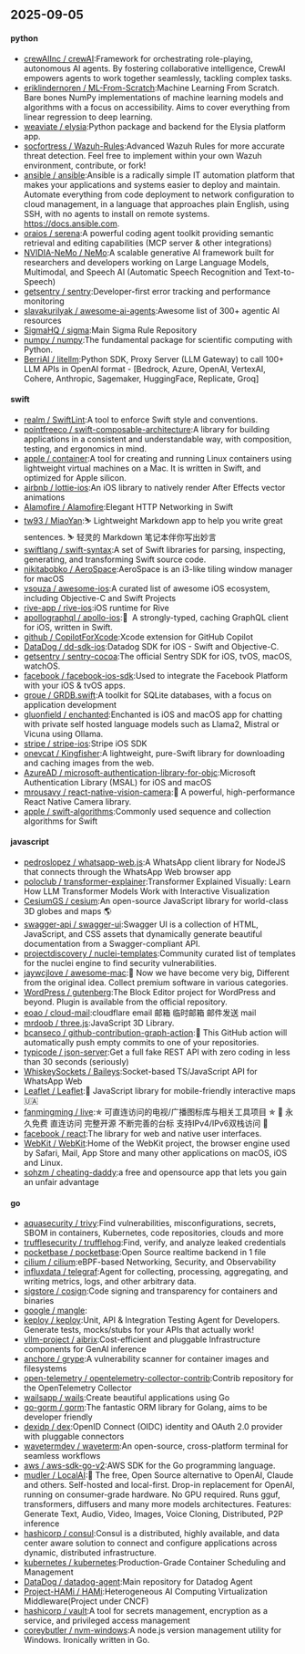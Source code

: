 ## 2025-09-05

#### python
* [crewAIInc / crewAI](https://github.com/crewAIInc/crewAI):Framework for orchestrating role-playing, autonomous AI agents. By fostering collaborative intelligence, CrewAI empowers agents to work together seamlessly, tackling complex tasks.
* [eriklindernoren / ML-From-Scratch](https://github.com/eriklindernoren/ML-From-Scratch):Machine Learning From Scratch. Bare bones NumPy implementations of machine learning models and algorithms with a focus on accessibility. Aims to cover everything from linear regression to deep learning.
* [weaviate / elysia](https://github.com/weaviate/elysia):Python package and backend for the Elysia platform app.
* [socfortress / Wazuh-Rules](https://github.com/socfortress/Wazuh-Rules):Advanced Wazuh Rules for more accurate threat detection. Feel free to implement within your own Wazuh environment, contribute, or fork!
* [ansible / ansible](https://github.com/ansible/ansible):Ansible is a radically simple IT automation platform that makes your applications and systems easier to deploy and maintain. Automate everything from code deployment to network configuration to cloud management, in a language that approaches plain English, using SSH, with no agents to install on remote systems. https://docs.ansible.com.
* [oraios / serena](https://github.com/oraios/serena):A powerful coding agent toolkit providing semantic retrieval and editing capabilities (MCP server & other integrations)
* [NVIDIA-NeMo / NeMo](https://github.com/NVIDIA-NeMo/NeMo):A scalable generative AI framework built for researchers and developers working on Large Language Models, Multimodal, and Speech AI (Automatic Speech Recognition and Text-to-Speech)
* [getsentry / sentry](https://github.com/getsentry/sentry):Developer-first error tracking and performance monitoring
* [slavakurilyak / awesome-ai-agents](https://github.com/slavakurilyak/awesome-ai-agents):Awesome list of 300+ agentic AI resources
* [SigmaHQ / sigma](https://github.com/SigmaHQ/sigma):Main Sigma Rule Repository
* [numpy / numpy](https://github.com/numpy/numpy):The fundamental package for scientific computing with Python.
* [BerriAI / litellm](https://github.com/BerriAI/litellm):Python SDK, Proxy Server (LLM Gateway) to call 100+ LLM APIs in OpenAI format - [Bedrock, Azure, OpenAI, VertexAI, Cohere, Anthropic, Sagemaker, HuggingFace, Replicate, Groq]

#### swift
* [realm / SwiftLint](https://github.com/realm/SwiftLint):A tool to enforce Swift style and conventions.
* [pointfreeco / swift-composable-architecture](https://github.com/pointfreeco/swift-composable-architecture):A library for building applications in a consistent and understandable way, with composition, testing, and ergonomics in mind.
* [apple / container](https://github.com/apple/container):A tool for creating and running Linux containers using lightweight virtual machines on a Mac. It is written in Swift, and optimized for Apple silicon.
* [airbnb / lottie-ios](https://github.com/airbnb/lottie-ios):An iOS library to natively render After Effects vector animations
* [Alamofire / Alamofire](https://github.com/Alamofire/Alamofire):Elegant HTTP Networking in Swift
* [tw93 / MiaoYan](https://github.com/tw93/MiaoYan):⛷ Lightweight Markdown app to help you write great sentences. ⛷ 轻灵的 Markdown 笔记本伴你写出妙言
* [swiftlang / swift-syntax](https://github.com/swiftlang/swift-syntax):A set of Swift libraries for parsing, inspecting, generating, and transforming Swift source code.
* [nikitabobko / AeroSpace](https://github.com/nikitabobko/AeroSpace):AeroSpace is an i3-like tiling window manager for macOS
* [vsouza / awesome-ios](https://github.com/vsouza/awesome-ios):A curated list of awesome iOS ecosystem, including Objective-C and Swift Projects
* [rive-app / rive-ios](https://github.com/rive-app/rive-ios):iOS runtime for Rive
* [apollographql / apollo-ios](https://github.com/apollographql/apollo-ios):📱  A strongly-typed, caching GraphQL client for iOS, written in Swift.
* [github / CopilotForXcode](https://github.com/github/CopilotForXcode):Xcode extension for GitHub Copilot
* [DataDog / dd-sdk-ios](https://github.com/DataDog/dd-sdk-ios):Datadog SDK for iOS - Swift and Objective-C.
* [getsentry / sentry-cocoa](https://github.com/getsentry/sentry-cocoa):The official Sentry SDK for iOS, tvOS, macOS, watchOS.
* [facebook / facebook-ios-sdk](https://github.com/facebook/facebook-ios-sdk):Used to integrate the Facebook Platform with your iOS & tvOS apps.
* [groue / GRDB.swift](https://github.com/groue/GRDB.swift):A toolkit for SQLite databases, with a focus on application development
* [gluonfield / enchanted](https://github.com/gluonfield/enchanted):Enchanted is iOS and macOS app for chatting with private self hosted language models such as Llama2, Mistral or Vicuna using Ollama.
* [stripe / stripe-ios](https://github.com/stripe/stripe-ios):Stripe iOS SDK
* [onevcat / Kingfisher](https://github.com/onevcat/Kingfisher):A lightweight, pure-Swift library for downloading and caching images from the web.
* [AzureAD / microsoft-authentication-library-for-objc](https://github.com/AzureAD/microsoft-authentication-library-for-objc):Microsoft Authentication Library (MSAL) for iOS and macOS
* [mrousavy / react-native-vision-camera](https://github.com/mrousavy/react-native-vision-camera):📸 A powerful, high-performance React Native Camera library.
* [apple / swift-algorithms](https://github.com/apple/swift-algorithms):Commonly used sequence and collection algorithms for Swift

#### javascript
* [pedroslopez / whatsapp-web.js](https://github.com/pedroslopez/whatsapp-web.js):A WhatsApp client library for NodeJS that connects through the WhatsApp Web browser app
* [poloclub / transformer-explainer](https://github.com/poloclub/transformer-explainer):Transformer Explained Visually: Learn How LLM Transformer Models Work with Interactive Visualization
* [CesiumGS / cesium](https://github.com/CesiumGS/cesium):An open-source JavaScript library for world-class 3D globes and maps 🌎
* [swagger-api / swagger-ui](https://github.com/swagger-api/swagger-ui):Swagger UI is a collection of HTML, JavaScript, and CSS assets that dynamically generate beautiful documentation from a Swagger-compliant API.
* [projectdiscovery / nuclei-templates](https://github.com/projectdiscovery/nuclei-templates):Community curated list of templates for the nuclei engine to find security vulnerabilities.
* [jaywcjlove / awesome-mac](https://github.com/jaywcjlove/awesome-mac): Now we have become very big, Different from the original idea. Collect premium software in various categories.
* [WordPress / gutenberg](https://github.com/WordPress/gutenberg):The Block Editor project for WordPress and beyond. Plugin is available from the official repository.
* [eoao / cloud-mail](https://github.com/eoao/cloud-mail):cloudflare email 邮箱 临时邮箱 邮件发送 mail
* [mrdoob / three.js](https://github.com/mrdoob/three.js):JavaScript 3D Library.
* [bcanseco / github-contribution-graph-action](https://github.com/bcanseco/github-contribution-graph-action):🙈 This GitHub action will automatically push empty commits to one of your repositories.
* [typicode / json-server](https://github.com/typicode/json-server):Get a full fake REST API with zero coding in less than 30 seconds (seriously)
* [WhiskeySockets / Baileys](https://github.com/WhiskeySockets/Baileys):Socket-based TS/JavaScript API for WhatsApp Web
* [Leaflet / Leaflet](https://github.com/Leaflet/Leaflet):🍃 JavaScript library for mobile-friendly interactive maps 🇺🇦
* [fanmingming / live](https://github.com/fanmingming/live):✯ 可直连访问的电视/广播图标库与相关工具项目 ✯ 🔕 永久免费 直连访问 完整开源 不断完善的台标 支持IPv4/IPv6双栈访问 🔕
* [facebook / react](https://github.com/facebook/react):The library for web and native user interfaces.
* [WebKit / WebKit](https://github.com/WebKit/WebKit):Home of the WebKit project, the browser engine used by Safari, Mail, App Store and many other applications on macOS, iOS and Linux.
* [sohzm / cheating-daddy](https://github.com/sohzm/cheating-daddy):a free and opensource app that lets you gain an unfair advantage

#### go
* [aquasecurity / trivy](https://github.com/aquasecurity/trivy):Find vulnerabilities, misconfigurations, secrets, SBOM in containers, Kubernetes, code repositories, clouds and more
* [trufflesecurity / trufflehog](https://github.com/trufflesecurity/trufflehog):Find, verify, and analyze leaked credentials
* [pocketbase / pocketbase](https://github.com/pocketbase/pocketbase):Open Source realtime backend in 1 file
* [cilium / cilium](https://github.com/cilium/cilium):eBPF-based Networking, Security, and Observability
* [influxdata / telegraf](https://github.com/influxdata/telegraf):Agent for collecting, processing, aggregating, and writing metrics, logs, and other arbitrary data.
* [sigstore / cosign](https://github.com/sigstore/cosign):Code signing and transparency for containers and binaries
* [google / mangle](https://github.com/google/mangle):
* [keploy / keploy](https://github.com/keploy/keploy):Unit, API & Integration Testing Agent for Developers. Generate tests, mocks/stubs for your APIs that actually work!
* [vllm-project / aibrix](https://github.com/vllm-project/aibrix):Cost-efficient and pluggable Infrastructure components for GenAI inference
* [anchore / grype](https://github.com/anchore/grype):A vulnerability scanner for container images and filesystems
* [open-telemetry / opentelemetry-collector-contrib](https://github.com/open-telemetry/opentelemetry-collector-contrib):Contrib repository for the OpenTelemetry Collector
* [wailsapp / wails](https://github.com/wailsapp/wails):Create beautiful applications using Go
* [go-gorm / gorm](https://github.com/go-gorm/gorm):The fantastic ORM library for Golang, aims to be developer friendly
* [dexidp / dex](https://github.com/dexidp/dex):OpenID Connect (OIDC) identity and OAuth 2.0 provider with pluggable connectors
* [wavetermdev / waveterm](https://github.com/wavetermdev/waveterm):An open-source, cross-platform terminal for seamless workflows
* [aws / aws-sdk-go-v2](https://github.com/aws/aws-sdk-go-v2):AWS SDK for the Go programming language.
* [mudler / LocalAI](https://github.com/mudler/LocalAI):🤖 The free, Open Source alternative to OpenAI, Claude and others. Self-hosted and local-first. Drop-in replacement for OpenAI, running on consumer-grade hardware. No GPU required. Runs gguf, transformers, diffusers and many more models architectures. Features: Generate Text, Audio, Video, Images, Voice Cloning, Distributed, P2P inference
* [hashicorp / consul](https://github.com/hashicorp/consul):Consul is a distributed, highly available, and data center aware solution to connect and configure applications across dynamic, distributed infrastructure.
* [kubernetes / kubernetes](https://github.com/kubernetes/kubernetes):Production-Grade Container Scheduling and Management
* [DataDog / datadog-agent](https://github.com/DataDog/datadog-agent):Main repository for Datadog Agent
* [Project-HAMi / HAMi](https://github.com/Project-HAMi/HAMi):Heterogeneous AI Computing Virtualization Middleware(Project under CNCF)
* [hashicorp / vault](https://github.com/hashicorp/vault):A tool for secrets management, encryption as a service, and privileged access management
* [coreybutler / nvm-windows](https://github.com/coreybutler/nvm-windows):A node.js version management utility for Windows. Ironically written in Go.
